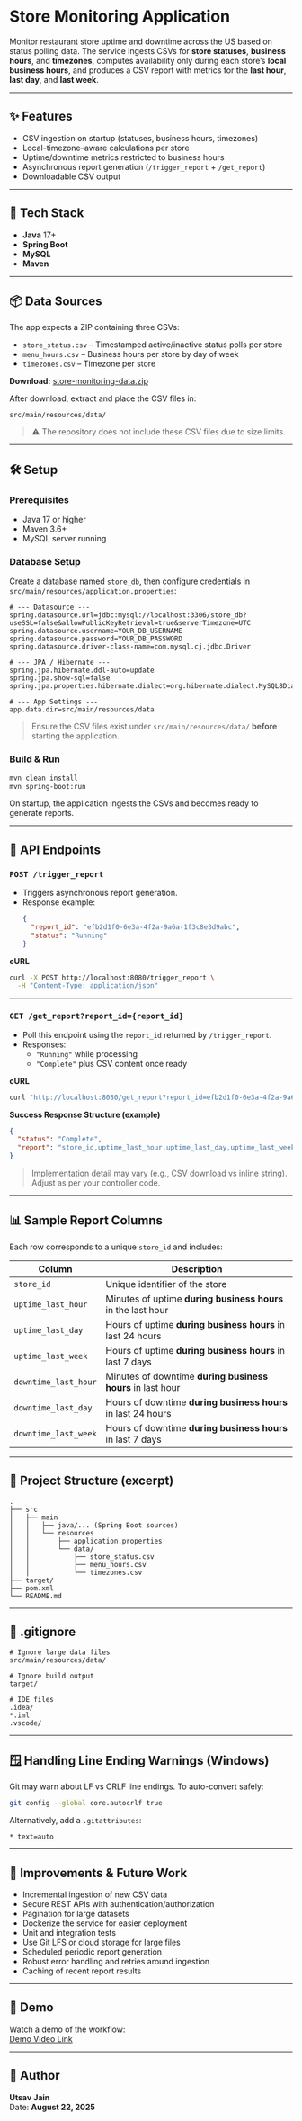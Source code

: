 # Store Monitoring Application

Monitor restaurant store uptime and downtime across the US based on status polling data. The service ingests CSVs for **store statuses**, **business hours**, and **timezones**, computes availability only during each store’s **local business hours**, and produces a CSV report with metrics for the **last hour**, **last day**, and **last week**.

---

## ✨ Features

- CSV ingestion on startup (statuses, business hours, timezones)
- Local-timezone–aware calculations per store
- Uptime/downtime metrics restricted to business hours
- Asynchronous report generation (`/trigger_report` + `/get_report`)
- Downloadable CSV output

---

## 🧱 Tech Stack

- **Java** 17+
- **Spring Boot**
- **MySQL**
- **Maven**

---

## 📦 Data Sources

The app expects a ZIP containing three CSVs:

- `store_status.csv` – Timestamped active/inactive status polls per store
- `menu_hours.csv` – Business hours per store by day of week
- `timezones.csv` – Timezone per store

**Download:** [store-monitoring-data.zip](https://storage.googleapis.com/hiring-problem-statements/store-monitoring-data.zip)

After download, extract and place the CSV files in:

```
src/main/resources/data/
```

> ⚠️ The repository does not include these CSV files due to size limits.

---

## 🛠️ Setup

### Prerequisites
- Java 17 or higher
- Maven 3.6+
- MySQL server running

### Database Setup

Create a database named `store_db`, then configure credentials in `src/main/resources/application.properties`:

```properties
# --- Datasource ---
spring.datasource.url=jdbc:mysql://localhost:3306/store_db?useSSL=false&allowPublicKeyRetrieval=true&serverTimezone=UTC
spring.datasource.username=YOUR_DB_USERNAME
spring.datasource.password=YOUR_DB_PASSWORD
spring.datasource.driver-class-name=com.mysql.cj.jdbc.Driver

# --- JPA / Hibernate ---
spring.jpa.hibernate.ddl-auto=update
spring.jpa.show-sql=false
spring.jpa.properties.hibernate.dialect=org.hibernate.dialect.MySQL8Dialect

# --- App Settings ---
app.data.dir=src/main/resources/data
```

> Ensure the CSV files exist under `src/main/resources/data/` **before** starting the application.

### Build & Run

```bash
mvn clean install
mvn spring-boot:run
```

On startup, the application ingests the CSVs and becomes ready to generate reports.

---

## 📡 API Endpoints

### `POST /trigger_report`

- Triggers asynchronous report generation.
- Response example:
  ```json
  {
    "report_id": "efb2d1f0-6e3a-4f2a-9a6a-1f3c8e3d9abc",
    "status": "Running"
  }
  ```

**cURL**
```bash
curl -X POST http://localhost:8080/trigger_report \
  -H "Content-Type: application/json"
```

---

### `GET /get_report?report_id={report_id}`

- Poll this endpoint using the `report_id` returned by `/trigger_report`.
- Responses:
  - `"Running"` while processing
  - `"Complete"` plus CSV content once ready

**cURL**
```bash
curl "http://localhost:8080/get_report?report_id=efb2d1f0-6e3a-4f2a-9a6a-1f3c8e3d9abc"
```

**Success Response Structure (example)**
```json
{
  "status": "Complete",
  "report": "store_id,uptime_last_hour,uptime_last_day,uptime_last_week,downtime_last_hour,downtime_last_day,downtime_last_week\n1,37,20.5,135.2,23,3.5,28.8\n..."
}
```

> Implementation detail may vary (e.g., CSV download vs inline string). Adjust as per your controller code.

---

## 📊 Sample Report Columns

Each row corresponds to a unique `store_id` and includes:

| Column               | Description                                                  |
|----------------------|--------------------------------------------------------------|
| `store_id`           | Unique identifier of the store                               |
| `uptime_last_hour`   | Minutes of uptime **during business hours** in the last hour |
| `uptime_last_day`    | Hours of uptime **during business hours** in last 24 hours   |
| `uptime_last_week`   | Hours of uptime **during business hours** in last 7 days     |
| `downtime_last_hour` | Minutes of downtime **during business hours** in last hour   |
| `downtime_last_day`  | Hours of downtime **during business hours** in last 24 hours |
| `downtime_last_week` | Hours of downtime **during business hours** in last 7 days   |

---

## 📁 Project Structure (excerpt)

```
.
├── src
│   ├── main
│   │   ├── java/... (Spring Boot sources)
│   │   └── resources
│   │       ├── application.properties
│   │       └── data/
│   │           ├── store_status.csv
│   │           ├── menu_hours.csv
│   │           └── timezones.csv
├── target/
├── pom.xml
└── README.md
```

---

## 🧹 .gitignore

```gitignore
# Ignore large data files
src/main/resources/data/

# Ignore build output
target/

# IDE files
.idea/
*.iml
.vscode/
```

---

## 🪟 Handling Line Ending Warnings (Windows)

Git may warn about LF vs CRLF line endings. To auto-convert safely:

```bash
git config --global core.autocrlf true
```

Alternatively, add a `.gitattributes`:

```gitattributes
* text=auto
```

---

## 🚀 Improvements & Future Work

- Incremental ingestion of new CSV data
- Secure REST APIs with authentication/authorization
- Pagination for large datasets
- Dockerize the service for easier deployment
- Unit and integration tests
- Use Git LFS or cloud storage for large files
- Scheduled periodic report generation
- Robust error handling and retries around ingestion
- Caching of recent report results

---

## 🎥 Demo

Watch a demo of the workflow:  
[Demo Video Link](https://loom.com/share/your-demo-video-link)

---

## 👤 Author

**Utsav Jain**  
Date: **August 22, 2025**
